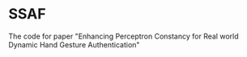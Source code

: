 # SSAF
The code for paper "Enhancing Perceptron Constancy for Real world Dynamic Hand Gesture Authentication"
